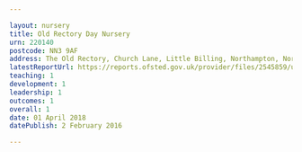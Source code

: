 ```yaml
---

layout: nursery
title: Old Rectory Day Nursery
urn: 220140
postcode: NN3 9AF
address: The Old Rectory, Church Lane, Little Billing, Northampton, Northamptonshire, NN3 9AF
latestReportUrl: https://reports.ofsted.gov.uk/provider/files/2545859/urn/220140.pdf
teaching: 1
development: 1
leadership: 1
outcomes: 1
overall: 1
date: 01 April 2018 
datePublish: 2 February 2016

---
```

